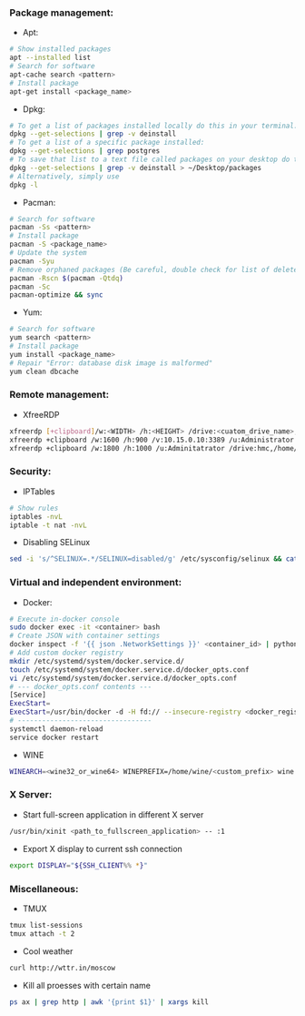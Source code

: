 ### Package management:
* Apt:
```bash
# Show installed packages
apt --installed list
# Search for software
apt-cache search <pattern>
# Install package
apt-get install <package_name>
```
* Dpkg: 
```bash
# To get a list of packages installed locally do this in your terminal:
dpkg --get-selections | grep -v deinstall
# To get a list of a specific package installed:
dpkg --get-selections | grep postgres
# To save that list to a text file called packages on your desktop do this in your terminal:
dpkg --get-selections | grep -v deinstall > ~/Desktop/packages
# Alternatively, simply use
dpkg -l
```
* Pacman:
```bash
# Search for software
pacman -Ss <pattern>
# Install package
pacman -S <package_name>
# Update the system
pacman -Syu
# Remove orphaned packages (Be careful, double check for list of deleted packages)
pacman -Rscn $(pacman -Qtdq)
pacman -Sc
pacman-optimize && sync
```

* Yum:
```bash
# Search for software
yum search <pattern>
# Install package
yum install <package_name>
# Repair "Error: database disk image is malformed"
yum clean dbcache
```

### Remote management:
* XfreeRDP
```bash
xfreerdp [+clipboard]/w:<WIDTH> /h:<HEIGHT> /drive:<cuatom_drive_name>,<path_to_attach> /v:<ip>:<port> /u:<user_name>
xfreerdp +clipboard /w:1600 /h:900 /v:10.15.0.10:3389 /u:Administrator
xfreerdp +clipboard /w:1800 /h:1000 /u:Adminitatrator /drive:hmc,/home/4T/IT/IBM/HMC/7.9_sp3 /v:10.15.0.10
```

### Security:
* IPTables
```bash
# Show rules
iptables -nvL
iptable -t nat -nvL
```
* Disabling SELinux
```bash
sed -i 's/^SELINUX=.*/SELINUX=disabled/g' /etc/sysconfig/selinux && cat /etc/sysconfig/selinux
```

### Virtual and independent environment:
* Docker:
```bash
# Execute in-docker console
sudo docker exec -it <container> bash
# Create JSON with container settings
docker inspect -f '{{ json .NetworkSettings }}' <container_id> | python -mjson.tool
# Add custom docker registry
mkdir /etc/systemd/system/docker.service.d/
touch /etc/systemd/system/docker.service.d/docker_opts.conf
vi /etc/systemd/system/docker.service.d/docker_opts.conf
# --- docker_opts.conf contents ---
[Service]
ExecStart=
ExecStart=/usr/bin/docker -d -H fd:// --insecure-registry <docker_registry_url> --registry-mirror <mirror_url>
# ---------------------------------
systemctl daemon-reload
service docker restart
```
* WINE
```bash
WINEARCH=<wine32_or_wine64> WINEPREFIX=/home/wine/<custom_prefix> wine <path_to_executable>
```

### X Server:
* Start full-screen application in different X server
```bash
/usr/bin/xinit <path_to_fullscreen_application> -- :1
```
* Export X display to current ssh connection
```bash
export DISPLAY="${SSH_CLIENT%% *}"
```

### Miscellaneous:
* TMUX
```bash
tmux list-sessions
tmux attach -t 2
```
* Cool weather
```bash
curl http://wttr.in/moscow
```
* Kill all proesses with certain name
```bash
ps ax | grep http | awk '{print $1}' | xargs kill
```


